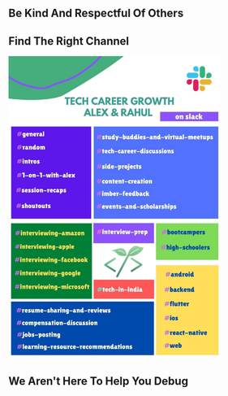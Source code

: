 ## Be Kind And Respectful Of Others

## Find The Right Channel
<img src="./Slack%20Channels%20Guide.jpg" alt="drawing" width="420"/>

## We Aren't Here To Help You Debug
